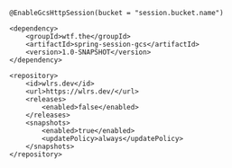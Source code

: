 `@EnableGcsHttpSession(bucket = "session.bucket.name")`

```
<dependency>
    <groupId>wtf.the</groupId>
    <artifactId>spring-session-gcs</artifactId>
    <version>1.0-SNAPSHOT</version>
</dependency>
```

```
<repository>
    <id>wlrs.dev</id>
    <url>https://wlrs.dev/</url>
    <releases>
        <enabled>false</enabled>
    </releases>
    <snapshots>
        <enabled>true</enabled>
        <updatePolicy>always</updatePolicy>
    </snapshots>
</repository>
```